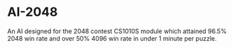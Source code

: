 # AI-2048
An AI designed for the 2048 contest CS1010S module which attained 96.5% 2048 win rate and over 50% 4096 win rate in under 1 minute per puzzle.
